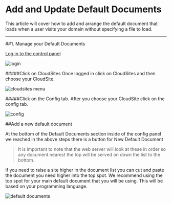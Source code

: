 Add and Update Default Documents
==================

This article will cover how to add and arrange the default document that loads when a user visits your domain without specifying a file to load.

***
##1. Manage your Default Documents
 
[Log in to the control panel][Login-Link]

![login][login]

#####Click on CloudSites
Once logged in click on CloudSites and then choose your CloudSite.

![cloudsites menu][menu-cloudsites]

#####Click on the Config tab.
After you choose your CloudSite click on the config tab. 

![config][tab-config]

##Add a new default document

At the bottom of the Default Documents section inside of the config panel we reached in the above steps there is a button for New Default Document

>It is important to note that the web server will look at these in order so any document nearest the top will be served on down the list to the bottom.

If you need to raise a site higher in the document list you can cut and paste the document you need higher into the top spot.  We recommend using the top spot for your main default document that you will be using.  This will be based on your programming language.

![default documents][default-documents]


[gearhost]: https://my.gearhost.com

[Login-Link]:https://my.gearhost.com/Account/Login


[default-documents]: https://raw.githubusercontent.com/GearHost/docs/master/Images/default-documents.png
[menu-cloudsites]: https://raw.githubusercontent.com/GearHost/docs/master/Images/menu-cloudsites.png
[login]: https://raw.githubusercontent.com/GearHost/docs/master/Images/login.png
[tab-config]: https://raw.githubusercontent.com/GearHost/docs/master/Images/tab-config.png
